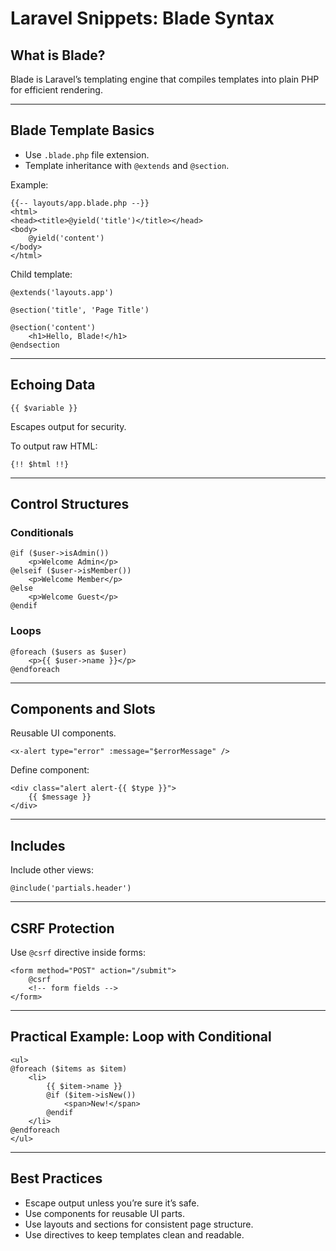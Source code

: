 # Laravel Snippets: Blade Syntax

## What is Blade?

Blade is Laravel’s templating engine that compiles templates into plain PHP for efficient rendering.

------

## Blade Template Basics

- Use `.blade.php` file extension.
- Template inheritance with `@extends` and `@section`.

Example:

```blade
{{-- layouts/app.blade.php --}}
<html>
<head><title>@yield('title')</title></head>
<body>
    @yield('content')
</body>
</html>
```

Child template:

```blade
@extends('layouts.app')

@section('title', 'Page Title')

@section('content')
    <h1>Hello, Blade!</h1>
@endsection
```

------

## Echoing Data

```blade
{{ $variable }}
```

Escapes output for security.

To output raw HTML:

```blade
{!! $html !!}
```

------

## Control Structures

### Conditionals

```blade
@if ($user->isAdmin())
    <p>Welcome Admin</p>
@elseif ($user->isMember())
    <p>Welcome Member</p>
@else
    <p>Welcome Guest</p>
@endif
```

### Loops

```blade
@foreach ($users as $user)
    <p>{{ $user->name }}</p>
@endforeach
```

------

## Components and Slots

Reusable UI components.

```blade
<x-alert type="error" :message="$errorMessage" />
```

Define component:

```blade
<div class="alert alert-{{ $type }}">
    {{ $message }}
</div>
```

------

## Includes

Include other views:

```blade
@include('partials.header')
```

------

## CSRF Protection

Use `@csrf` directive inside forms:

```blade
<form method="POST" action="/submit">
    @csrf
    <!-- form fields -->
</form>
```

------

## Practical Example: Loop with Conditional

```blade
<ul>
@foreach ($items as $item)
    <li>
        {{ $item->name }}
        @if ($item->isNew())
            <span>New!</span>
        @endif
    </li>
@endforeach
</ul>
```

------

## Best Practices

- Escape output unless you’re sure it’s safe.
- Use components for reusable UI parts.
- Use layouts and sections for consistent page structure.
- Use directives to keep templates clean and readable.

